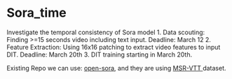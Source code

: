 # Sora_time

Investigate the temporal consistency of Sora model
1.⁠ ⁠Data scouting: Finding >=15 seconds video including text input. Deadline: March 12
2.⁠ ⁠⁠Feature Extraction: Using 16x16 patching to extract video features to input DIT. Deadline: March 20th
3.⁠ ⁠⁠DIT training starting in March 20th.

Existing Repo we can use:
[open-sora](https://github.com/hpcaitech/Open-Sora), and they are using [MSR-VTT
](https://cove.thecvf.com/datasets/839) dataset.


